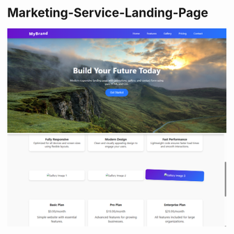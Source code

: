 # Marketing-Service-Landing-Page
![image alt](https://github.com/abidhafizm/Marketing-Service-Landing-Page/blob/0f74ac5237273eec4df48a2bcc8d29494519cba2/Screenshot%202025-07-24%20182429.png)
![image alt](https://github.com/abidhafizm/Marketing-Service-Landing-Page/blob/978819153e7e2dd76303198ec448466e0c4b21a1/Screenshot%202025-07-24%20182455.png)
